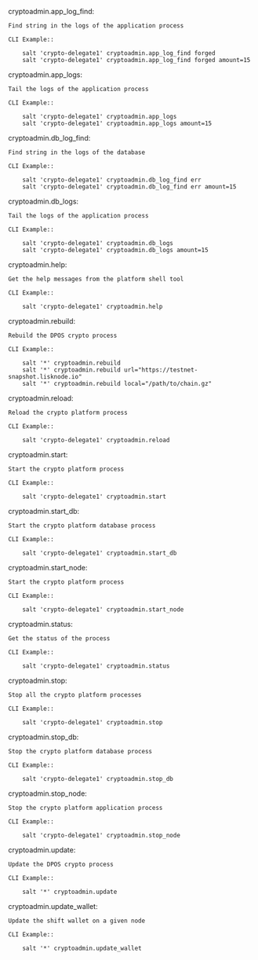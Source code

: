 cryptoadmin.app_log_find:

    Find string in the logs of the application process

    CLI Example::

        salt 'crypto-delegate1' cryptoadmin.app_log_find forged
        salt 'crypto-delegate1' cryptoadmin.app_log_find forged amount=15
    

cryptoadmin.app_logs:

    Tail the logs of the application process

    CLI Example::

        salt 'crypto-delegate1' cryptoadmin.app_logs
        salt 'crypto-delegate1' cryptoadmin.app_logs amount=15
    

cryptoadmin.db_log_find:

    Find string in the logs of the database

    CLI Example::

        salt 'crypto-delegate1' cryptoadmin.db_log_find err
        salt 'crypto-delegate1' cryptoadmin.db_log_find err amount=15
    

cryptoadmin.db_logs:

    Tail the logs of the application process

    CLI Example::

        salt 'crypto-delegate1' cryptoadmin.db_logs
        salt 'crypto-delegate1' cryptoadmin.db_logs amount=15
    

cryptoadmin.help:

    Get the help messages from the platform shell tool

    CLI Example::

        salt 'crypto-delegate1' cryptoadmin.help
    

cryptoadmin.rebuild:

    Rebuild the DPOS crypto process

    CLI Example::

        salt '*' cryptoadmin.rebuild
        salt '*' cryptoadmin.rebuild url="https://testnet-snapshot.lisknode.io"
        salt '*' cryptoadmin.rebuild local="/path/to/chain.gz"
    

cryptoadmin.reload:

    Reload the crypto platform process

    CLI Example::

        salt 'crypto-delegate1' cryptoadmin.reload
    

cryptoadmin.start:

    Start the crypto platform process

    CLI Example::

        salt 'crypto-delegate1' cryptoadmin.start
    

cryptoadmin.start_db:

    Start the crypto platform database process

    CLI Example::

        salt 'crypto-delegate1' cryptoadmin.start_db
    

cryptoadmin.start_node:

    Start the crypto platform process

    CLI Example::

        salt 'crypto-delegate1' cryptoadmin.start_node
    

cryptoadmin.status:

    Get the status of the process

    CLI Example::

        salt 'crypto-delegate1' cryptoadmin.status
    

cryptoadmin.stop:

    Stop all the crypto platform processes

    CLI Example::

        salt 'crypto-delegate1' cryptoadmin.stop
    

cryptoadmin.stop_db:

    Stop the crypto platform database process

    CLI Example::

        salt 'crypto-delegate1' cryptoadmin.stop_db
    

cryptoadmin.stop_node:

    Stop the crypto platform application process

    CLI Example::

        salt 'crypto-delegate1' cryptoadmin.stop_node
    

cryptoadmin.update:

    Update the DPOS crypto process

    CLI Example::

        salt '*' cryptoadmin.update
    

cryptoadmin.update_wallet:

    Update the shift wallet on a given node

    CLI Example::

        salt '*' cryptoadmin.update_wallet
    

